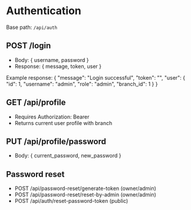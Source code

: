 # Authentication

Base path: `/api/auth`

## POST /login
- Body: { username, password }
- Response: { message, token, user }

Example response:
{
  "message": "Login successful",
  "token": "<jwt>",
  "user": { "id": 1, "username": "admin", "role": "admin", "branch_id": 1 }
}

## GET /api/profile
- Requires Authorization: Bearer <token>
- Returns current user profile with branch

## PUT /api/profile/password
- Body: { current_password, new_password }

## Password reset
- POST /api/password-reset/generate-token (owner/admin)
- POST /api/password-reset/reset-by-admin (owner/admin)
- POST /api/auth/reset-password-token (public)
